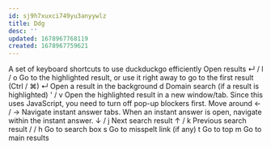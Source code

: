 ```yaml
---
id: sj9h7xuxci749yu3anyywlz
title: Ddg
desc: ''
updated: 1678967768119
created: 1678967759621
---
```

A set of keyboard shortcuts to use duckduckgo efficiently
Open results
↵ / l / o	Go to the highlighted result, or use it right away to go to the first result
(Ctrl / ⌘) ↵	Open a result in the background
d	Domain search (if a result is highlighted)
' / v	Open the highlighted result in a new window/tab. Since this uses JavaScript, you need to turn off pop-up blockers first.
Move around
← / →	Navigate instant answer tabs. When an instant answer is open, navigate within the instant answer.
↓ / j	Next search result
↑ / k	Previous search result
/ / h	Go to search box
s	Go to misspelt link (if any)
t	Go to top
m	Go to main results